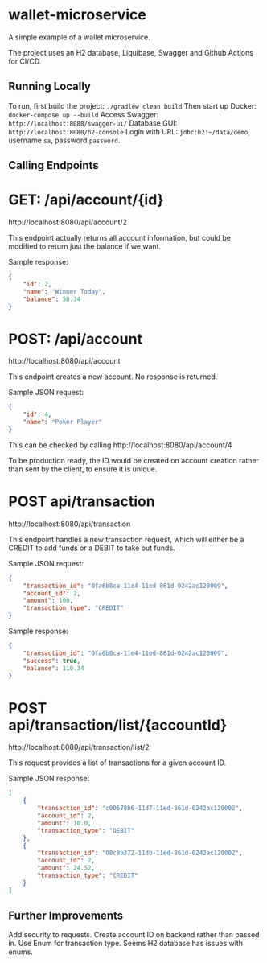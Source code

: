 # wallet-microservice
A simple example of a wallet microservice.

The project uses an H2 database, Liquibase, Swagger and Github Actions for CI/CD.

## Running Locally
To run, first build the project: `./gradlew clean build`
Then start up Docker: `docker-compose up --build`
Access Swagger: `http://localhost:8080/swagger-ui/`
Database GUI: `http://localhost:8080/h2-console` Login with URL: `jdbc:h2:~/data/demo`, username `sa`, password `password`.

## Calling Endpoints

# GET: /api/account/{id}
http://localhost:8080/api/account/2

This endpoint actually returns all account information, but could be modified to return just the balance if we want.

Sample response:

```json
{
    "id": 2,
    "name": "Winner Today",
    "balance": 50.34
}
```

# POST: /api/account
http://localhost:8080/api/account

This endpoint creates a new account. No response is returned.

Sample JSON request:

```json
{
    "id": 4,
    "name": "Poker Player"
}
```

This can be checked by calling http://localhost:8080/api/account/4

To be production ready, the ID would be created on account creation rather than sent by the client, to ensure it is unique.

# POST api/transaction
http://localhost:8080/api/transaction

This endpoint handles a new transaction request, which will either be a CREDIT to add funds or a DEBIT to take out funds.

Sample JSON request:

```json
{
    "transaction_id": "0fa6b8ca-11e4-11ed-861d-0242ac120009",
    "account_id": 2,
    "amount": 100,
    "transaction_type": "CREDIT"
}
```

Sample response:

```json
{
    "transaction_id": "0fa6b8ca-11e4-11ed-861d-0242ac120009",
    "success": true,
    "balance": 110.34
}
```

# POST api/transaction/list/{accountId}
http://localhost:8080/api/transaction/list/2

This request provides a list of transactions for a given account ID.

Sample JSON response:

```json
[
    {
        "transaction_id": "c00678b6-11d7-11ed-861d-0242ac120002",
        "account_id": 2,
        "amount": 10.0,
        "transaction_type": "DEBIT"
    },
    {
        "transaction_id": "08c8b372-11db-11ed-861d-0242ac120002",
        "account_id": 2,
        "amount": 24.52,
        "transaction_type": "CREDIT"
    }
]
```

## Further Improvements

Add security to requests.
Create account ID on backend rather than passed in.
Use Enum for transaction type. Seems H2 database has issues with enums.